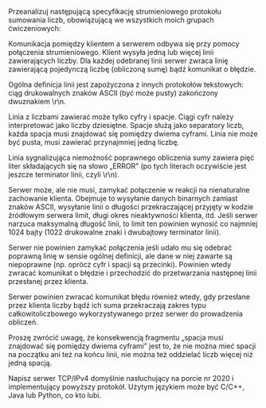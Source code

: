 
Przeanalizuj następującą specyfikację strumieniowego protokołu sumowania liczb, obowiązującą we wszystkich moich grupach ćwiczeniowych:

Komunikacja pomiędzy klientem a serwerem odbywa się przy pomocy połączenia strumieniowego. Klient wysyła jedną lub więcej linii zawierających liczby. Dla każdej odebranej linii serwer zwraca linię zawierającą pojedynczą liczbę (obliczoną sumę) bądź komunikat o błędzie.

Ogólna definicja linii jest zapożyczona z innych protokołów tekstowych: ciąg drukowalnych znaków ASCII (być może pusty) zakończony dwuznakiem \r\n.

Linia z liczbami zawierać może tylko cyfry i spacje. Ciągi cyfr należy interpretować jako liczby dziesiętne. Spacje służą jako separatory liczb, każda spacja musi znajdować się pomiędzy dwiema cyframi. Linia nie może być pusta, musi zawierać przynajmniej jedną liczbę.

Linia sygnalizująca niemożność poprawnego obliczenia sumy zawiera pięć liter składających się na słowo „ERROR” (po tych literach oczywiście jest jeszcze terminator linii, czyli \r\n).

Serwer może, ale nie musi, zamykać połączenie w reakcji na nienaturalne zachowanie klienta. Obejmuje to wysyłanie danych binarnych zamiast znaków ASCII, wysyłanie linii o długości przekraczającej przyjęty w kodzie źródłowym serwera limit, długi okres nieaktywności klienta, itd. Jeśli serwer narzuca maksymalną długość linii, to limit ten powinien wynosić co najmniej 1024 bajty (1022 drukowalne znaki i dwubajtowy terminator linii).

Serwer nie powinien zamykać połączenia jeśli udało mu się odebrać poprawną linię w sensie ogólnej definicji, ale dane w niej zawarte są niepoprawne (np. oprócz cyfr i spacji są przecinki). Powinien wtedy zwracać komunikat o błędzie i przechodzić do przetwarzania następnej linii przesłanej przez klienta.

Serwer powinien zwracać komunikat błędu również wtedy, gdy przesłane przez klienta liczby bądź ich suma przekraczają zakres typu całkowitoliczbowego wykorzystywanego przez serwer do prowadzenia obliczeń.

Proszę zwrócić uwagę, że konsekwencją fragmentu „spacja musi znajdować się pomiędzy dwiema cyframi” jest to, że nie można mieć spacji na początku ani też na końcu linii, nie można też oddzielać liczb więcej niż jedną spacją.

Napisz serwer TCP/IPv4 domyślnie nasłuchujący na porcie nr 2020 i implementujący powyższy protokół. Użytym językiem może być C/C++, Java lub Python, co kto lubi.
